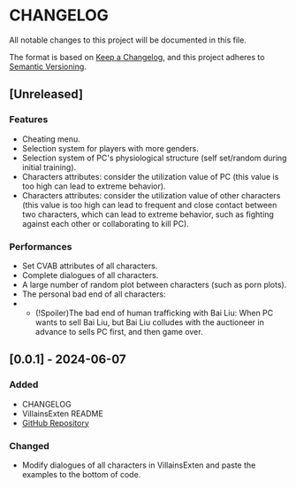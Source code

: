 # CHANGELOG

All notable changes to this project will be documented in this file.

The format is based on [Keep a Changelog](https://keepachangelog.com/en/1.0.0/),
and this project adheres to [Semantic Versioning](https://semver.org/spec/v2.0.0.html).


## [Unreleased]

### Features

- Cheating menu.
- Selection system for players with more genders.
- Selection system of PC's physiological structure (self set/random during initial training).
- Characters attributes: consider the utilization value of PC (this value is too high can lead to extreme behavior).
- Characters attributes: consider the utilization value of other characters (this value is too high can lead to frequent and close contact between two characters, which can lead to extreme behavior, such as fighting against each other or collaborating to kill PC).

### Performances

- Set CVAB attributes of all characters.
- Complete dialogues of all characters.
- A large number of random plot between characters (such as porn plots).
- The personal bad end of all characters:
- - (!Spoiler)The bad end of human trafficking with Bai Liu: When PC wants to sell Bai Liu, but Bai Liu colludes with the auctioneer in advance to sells PC first, and then game over.


## [0.0.1] - 2024-06-07

### Added

- CHANGELOG
- VillainsExten README
- [GitHub Repository](https://github.com/ngsm-mmk/eraQueenA-master_VillainsExten)

### Changed

- Modify dialogues of all characters in VillainsExten and paste the examples to the bottom of code.
